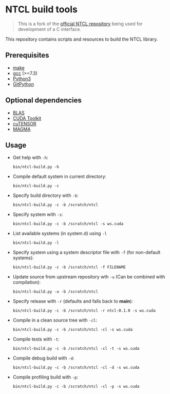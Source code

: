 # NTCL build tools

> This is a fork of the [official NTCL repository](https://gitlab.com/ntcl/ntcl) being used for development of a C interface.

This repository contains scripts and resources to build the NTCL library.

## Prerequisites
- [make](https://www.gnu.org/software/make/)
- [gcc](http://icl.cs.utk.edu/magma/) (>=7.3)
- [Python3](https://www.python.org/)
- [GitPython](https://gitpython.readthedocs.io/en/stable/)

## Optional dependencies
- [BLAS](https://www.openblas.net/)
- [CUDA Toolkit](https://developer.nvidia.com/cuda-toolkit)
- [cuTENSOR](https://developer.nvidia.com/cutensor)
- [MAGMA](http://icl.cs.utk.edu/magma/)

## Usage
- Get help with `-h`:
    ```
    bin/ntcl-build.py -h
    ```
- Compile default system in current directory:
    ```
    bin/ntcl-build.py -c
    ```
- Specify build directory with `-b`:
    ```
    bin/ntcl-build.py -c -b /scratch/ntcl
    ```
- Specify system with `-s`:
    ```
    bin/ntcl-build.py -c -b /scratch/ntcl -s ws.cuda
    ```
- List available systems (in system.d) using `-l`
    ```
    bin/ntcl-build.py -l
    ```
- Specify system using a system descriptor file with `-f` (for non-default systems):
    ```
    bin/ntcl-build.py -c -b /scratch/ntcl -f FILENAME
    ```
- Update source from upstream repository wth `-u` (Can be combined with compilation):
    ```
    bin/ntcl-build.py -u -b /scratch/ntcl
    ```
- Specify release with `-r` (defaults and falls back to **main**):
   ```
   bin/ntcl-build.py -c -b /scratch/ntcl -r ntcl-0.1.0 -s ws.cuda
   ```
- Compile in a clean source tree with `-cl`:
    ```
    bin/ntcl-build.py -c -b /scratch/ntcl -cl -s ws.cuda
    ```
- Compile tests with `-t`:
    ```
    bin/ntcl-build.py -c -b /scratch/ntcl -cl -t -s ws.cuda
    ```
- Compile debug build with `-d`:
    ```
    bin/ntcl-build.py -c -b /scratch/ntcl -cl -d -s ws.cuda
    ```
- Compile profiling build with `-p`:
    ```
    bin/ntcl-build.py -c -b /scratch/ntcl -cl -p -s ws.cuda
    ```
